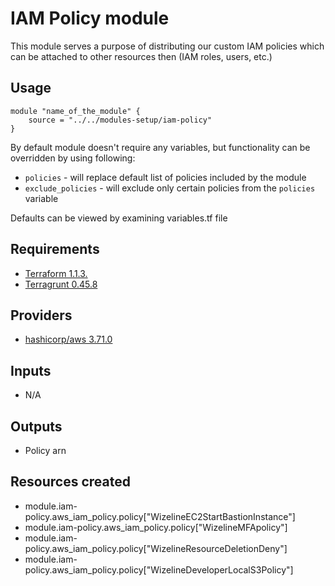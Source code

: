 # IAM Policy module

This module serves a purpose of distributing our custom IAM policies which can be attached to other resources then (IAM roles, users, etc.)

## Usage

```hcl
module "name_of_the_module" {
    source = "../../modules-setup/iam-policy"
}
```

By default module doesn't require any variables, but functionality can be overridden by using following:
- `policies` - will replace default list of policies included by the module
- `exclude_policies` - will exclude only certain policies from the `policies` variable

Defaults can be viewed by examining variables.tf file

## Requirements

- [Terraform 1.1.3.](https://releases.hashicorp.com/terraform/1.1.3/)
- [Terragrunt 0.45.8](https://github.com/gruntwork-io/terragrunt/releases/tag/v0.45.8)

## Providers

- [hashicorp/aws 3.71.0](https://registry.terraform.io/providers/hashicorp/aws/3.71.0)

## Inputs

- N/A

## Outputs

- Policy arn

## Resources created

- module.iam-policy.aws_iam_policy.policy["WizelineEC2StartBastionInstance"]
- module.iam-policy.aws_iam_policy.policy["WizelineMFApolicy"]
- module.iam-policy.aws_iam_policy.policy["WizelineResourceDeletionDeny"]
- module.iam-policy.aws_iam_policy.policy["WizelineDeveloperLocalS3Policy"]
